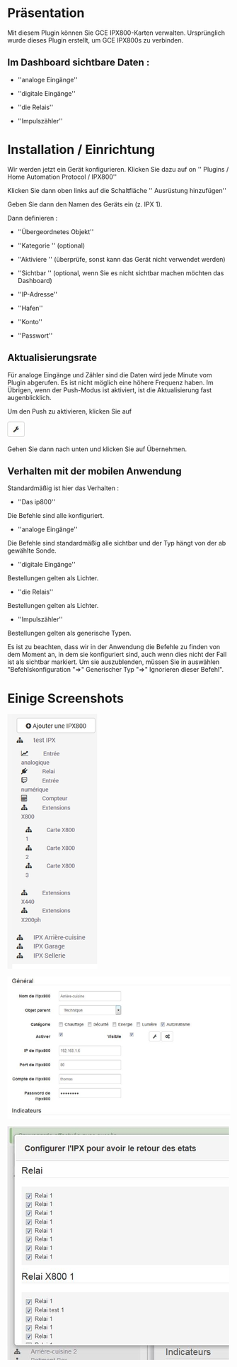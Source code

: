 Präsentation 
============

Mit diesem Plugin können Sie GCE IPX800-Karten verwalten.
Ursprünglich wurde dieses Plugin erstellt, um GCE IPX800s zu verbinden.

Im Dashboard sichtbare Daten : 
-----------------------------------

-   ''analoge Eingänge''

-   ''digitale Eingänge''

-   ''die Relais''

-   ''Impulszähler''

Installation / Einrichtung 
========================

Wir werden jetzt ein Gerät konfigurieren. Klicken Sie dazu auf
on '' Plugins / Home Automation Protocol / IPX800''

Klicken Sie dann oben links auf die Schaltfläche '' Ausrüstung hinzufügen''

Geben Sie dann den Namen des Geräts ein (z. IPX 1).

Dann definieren :

-   ''Übergeordnetes Objekt''

-   ''Kategorie '' (optional)

-   ''Aktiviere '' (überprüfe, sonst kann das Gerät nicht verwendet werden)

-   ''Sichtbar '' (optional, wenn Sie es nicht sichtbar machen möchten
    das Dashboard)

-   ''IP-Adresse''

-   ''Hafen''

-   ''Konto''

-   ''Passwort''

Aktualisierungsrate 
-----------------------------

Für analoge Eingänge und Zähler sind die Daten
wird jede Minute vom Plugin abgerufen. Es ist nicht möglich
eine höhere Frequenz haben. Im Übrigen, wenn der Push-Modus ist
aktiviert, ist die Aktualisierung fast augenblicklich.

Um den Push zu aktivieren, klicken Sie auf

![bouton config push](../images/bouton_config_push.jpg)

Gehen Sie dann nach unten und klicken Sie auf Übernehmen.

Verhalten mit der mobilen Anwendung 
--------------------------------------

Standardmäßig ist hier das Verhalten :

-   ''Das ip800''

Die Befehle sind alle konfiguriert.

-   ''analoge Eingänge''

Die Befehle sind standardmäßig alle sichtbar und der Typ hängt von der ab
gewählte Sonde.

-   ''digitale Eingänge''

Bestellungen gelten als Lichter.

-   ''die Relais''

Bestellungen gelten als Lichter.

-   ''Impulszähler''

Bestellungen gelten als generische Typen.

Es ist zu beachten, dass wir in der Anwendung die Befehle zu finden
von dem Moment an, in dem sie konfiguriert sind, auch wenn dies nicht der Fall ist
als sichtbar markiert. Um sie auszublenden, müssen Sie in auswählen
"Befehlskonfiguration "⇒" Generischer Typ "⇒" Ignorieren
dieser Befehl".

Einige Screenshots 
=======================

![ipx800 screenshot1](../images/ipx800_screenshot1.jpg)

![ipx800 screenshot2](../images/ipx800_screenshot2.jpg)

![ipx800 screenshot3](../images/ipx800_screenshot3.jpg)
